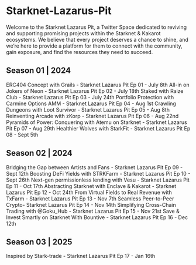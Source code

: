# Starknet-Lazarus-Pit

Welcome to the Starknet Lazarus Pit, a Twitter Space dedicated to reviving and supporting promising projects within the Starknet & Kakarot ecosystems. We believe that every project deserves a chance to shine, and we’re here to provide a platform for them to connect with the community, gain exposure, and find the resources they need to succeed.

## Season 01 | 2024
ERC404 Concept with Grails - Starknet Lazarus Pit Ep 01 - July 8th 
All-in on Jokers of Neon -  Starknet Lazarus Pit Ep 02 - July 18th 
Staked with Raize Club - Starknet Lazarus Pit Ep 03 - July 24th
Portfolio Protection with Carmine Options AMM - Starknet Lazarus Pit Ep 04 - Aug 1st
Crawling Dungeons with Loot Survivor - Starknet Lazarus Pit Ep 05 - Aug 8th
Reinventing Arcade with zKorp - Starknet Lazarus Pit Ep 06 - Aug 22nd
Pyramids of Power: Conquering with Atemu on Starknet - Starknet Lazarus Pit Ep 07 - Aug 29th
Healthier Wolves with StarkFit - Starknet Lazarus Pit Ep 08 - Sept 5th

## Season 02 | 2024
Bridging the Gap between Artists and Fans - Starknet Lazarus Pit Ep 09 - Sept 12th
Boosting DeFi Yields with STRKFarm - Starknet Lazarus Pit Ep 10 - Sept 26th
Next-gen permissionless lending with Vesu - Starknet Lazarus Pit Ep 11 - Oct 17th
Abstracting Starknet with Enclave & Kakarot - Starknet Lazarus Pit Ep 12 - Oct 24th
From Virtual Fields to Real Revenue with TxFarm - Starknet Lazarus Pit Ep 13 - Nov 7th
Seamless Peer-to-Peer Crypto- Starknet Lazarus Pit Ep 14 - Nov 14th
Simplifying Cross-Chain Trading with @Goku_Hub - Starknet Lazarus Pit Ep 15 - Nov 21st
Save & Invest Smartly on Starknet With Bountive - Starknet Lazarus Pit Ep 16 - Dec 12th

## Season 03 | 2025
Inspired by Stark-trade - Starknet Lazarus Pit Ep 17 - Jan 16th




